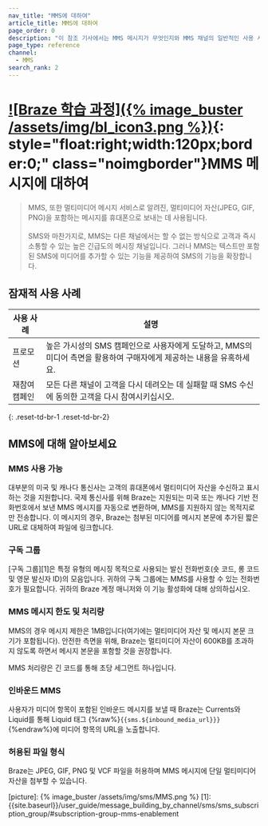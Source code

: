 ```yaml
---
nav_title: "MMS에 대하여"
article_title: MMS에 대하여
page_order: 0
description: "이 참조 기사에서는 MMS 메시지가 무엇인지와 MMS 채널의 일반적인 사용 사례를 다룹니다."
page_type: reference
channel:
  - MMS
search_rank: 2  
---
```


# [![Braze 학습 과정]({% image_buster /assets/img/bl_icon3.png %})](https://learning.braze.com/messaging-channels-sms){: style="float:right;width:120px;border:0;" class="noimgborder"}MMS 메시지에 대하여

> MMS, 또한 멀티미디어 메시지 서비스로 알려진, 멀티미디어 자산(JPEG, GIF, PNG)을 포함하는 메시지를 휴대폰으로 보내는 데 사용됩니다.<br><br>SMS와 마찬가지로, MMS는 다른 채널에서는 할 수 없는 방식으로 고객과 즉시 소통할 수 있는 높은 긴급도의 메시징 채널입니다. 그러나 MMS는 텍스트만 포함된 SMS에 미디어를 추가할 수 있는 기능을 제공하여 SMS의 기능을 확장합니다.

## 잠재적 사용 사례

| 사용 사례 | 설명 |
| --- | --- |
| 프로모션 | 높은 가시성의 SMS 캠페인으로 사용자에게 도달하고, MMS의 미디어 측면을 활용하여 구매자에게 제공하는 내용을 유혹하세요. | 
| 재참여 캠페인 | 모든 다른 채널이 고객을 다시 데려오는 데 실패할 때 SMS 수신에 동의한 고객을 다시 참여시키십시오. |
{: .reset-td-br-1 .reset-td-br-2}

## MMS에 대해 알아보세요

### MMS 사용 가능

대부분의 미국 및 캐나다 통신사는 고객의 휴대폰에서 멀티미디어 자산을 수신하고 표시하는 것을 지원합니다. 국제 통신사를 위해 Braze는 지원되는 미국 또는 캐나다 기반 전화번호에서 보낸 MMS 메시지를 자동으로 변환하며, MMS를 지원하지 않는 목적지로만 전송합니다. 이 메시지의 경우, Braze는 첨부된 미디어를 메시지 본문에 추가된 짧은 URL로 대체하여 파일에 링크합니다.

### 구독 그룹

\[구독 그룹][1]은 특정 유형의 메시징 목적으로 사용되는 발신 전화번호(숏 코드, 롱 코드 및 영문 발신자 ID)의 모음입니다. 귀하의 구독 그룹에는 MMS를 사용할 수 있는 전화번호가 필요합니다. 귀하의 Braze 계정 매니저와 이 기능 활성화에 대해 상의하십시오.

### MMS 메시지 한도 및 처리량

MMS의 경우 메시지 제한은 1MB입니다(여기에는 멀티미디어 자산 및 메시지 본문 크기가 포함됩니다). 안전한 측면을 위해, Braze는 멀티미디어 자산이 600KB를 초과하지 않도록 하면서 메시지 본문을 포함할 것을 권장합니다.

MMS 처리량은 긴 코드를 통해 초당 세그먼트 하나입니다.

### 인바운드 MMS

사용자가 미디어 항목이 포함된 인바운드 메시지를 보낼 때 Braze는 Currents와 Liquid를 통해 Liquid 태그 {%raw%}`{{sms.${inbound_media_url}}}`{%endraw%}에 미디어 항목의 URL을 노출합니다.

### 허용된 파일 형식

Braze는 JPEG, GIF, PNG 및 VCF 파일을 허용하며 MMS 메시지에 단일 멀티미디어 자산을 첨부할 수 있습니다.


\[picture]: {% image_buster /assets/img/sms/MMS.png %}
[1]: {{site.baseurl}}/user_guide/message_building_by_channel/sms/sms_subscription_group/#subscription-group-mms-enablement
